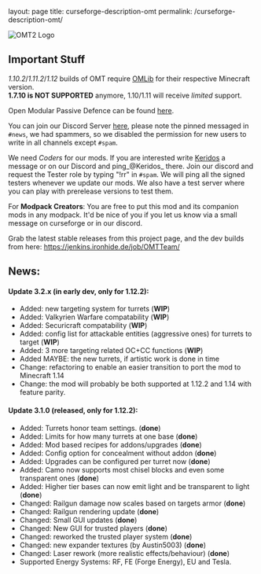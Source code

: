 layout: page
title: curseforge-description-omt
permalink: /curseforge-description-omt/

![OMT2 Logo](https://media-elerium.cursecdn.com/attachments/23/882/newsplashbnw.PNG)

## Important Stuff
_1.10.2_/_1.11.2_/_1.12_ builds of OMT require [OMLib](https://minecraft.curseforge.com/projects/omlib) for their respective Minecraft version.  
__1.7.10 is NOT SUPPORTED__ anymore, 1.10/1.11 will receive _limited_ support.

Open Modular Passive Defence can be found [here](https://minecraft.curseforge.com/projects/open-modular-passive-defense).

You can join our Discord Server [here](https://discord.gg/SEG695u), please note the pinned messaged in `#news`, we had spammers, so we disabled the permission for new users to write in all channels except `#spam`.

We need _Coders_ for our mods. If you are interested write [Keridos](https://www.curseforge.com/members/keridos) a message or on our Discord and ping_@Keridos_ there.
Join our discord and request the Tester role by typing "!rr" in `#spam`. We will ping all the signed testers whenever we update our mods. We also have a test server where you can play with prerelease versions to test them.

For __Modpack Creators__: You are free to put this mod and its companion mods in any modpack. It'd be nice of you if you let us know via a small message on curseforge or in our discord.

Grab the latest stable releases from this project page, and the dev builds from here: https://jenkins.ironhide.de/job/OMTTeam/

## News:

#### Update 3.2.x (in early dev, only for 1.12.2):

- Added: new targeting system for turrets (__WIP__)
- Added: Valkyrien Warfare compatability (__WIP__)
- Added: Securicraft compatability (__WIP__)
- Added: config list for attackable entities (aggressive ones) for turrets to target (__WIP__)
- Added: 3 more targeting related OC+CC functions (__WIP__)
- Added MAYBE:  the new turrets, if artistic work is done in time
- Change: refactoring to enable an easier transition to port the mod to Minecraft 1.14
- Change: the mod will probably be both supported at 1.12.2 and 1.14 with feature parity.

#### Update 3.1.0 (released, only for 1.12.2):
- Added: Turrets honor team settings. (__done__)
- Added: Limits for how many turrets at one base (__done__)
- Added: Mod based recipes for addons/upgrades (__done__)
- Added: Config option for concealment without addon (__done__)
- Added: Upgrades can be configured per turret now (__done__)
- Added: Camo now supports most chisel blocks and even some transparent ones (__done__)
- Added: Higher tier bases can now emit light and be transparent to light (__done__)
- Changed: Railgun damage now scales based on targets armor (__done__)
- Changed: Railgun rendering update (__done__)
- Changed: Small GUI updates (__done__)
- Changed: New GUI for trusted players (__done__)
- Changed: reworked the trusted player system (__done__)
- Changed: new expander textures (by Austin5003) (__done__)
- Changed: Laser rework (more realistic effects/behaviour) (__done__)
- Supported Energy Systems: RF, FE (Forge Energy), EU and Tesla.
